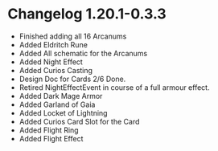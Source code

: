 # Changelog 1.20.1-0.3.3
- Finished adding all 16 Arcanums
- Added Eldritch Rune
- Added All schematic for the Arcanums
- Added Night Effect
- Added Curios Casting
- Design Doc for Cards 2/6 Done.
- Retired NightEffectEvent in course of a full armour effect.
- Added Dark Mage Armor
- Added Garland of Gaia
- Added Locket of Lightning
- Added Curios Card Slot for the Card
- Added Flight Ring
- Added Flight Effect